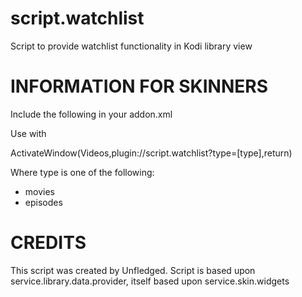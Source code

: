 script.watchlist
================

Script to provide watchlist functionality in Kodi library view

INFORMATION FOR SKINNERS
========================

Include the following in your addon.xml

<import addon="script.watchlist" version="0.0.1"/>

Use with

<onclick>ActivateWindow(Videos,plugin://script.watchlist?type=[type],return)</onclick>

Where type is one of the following:
-   movies
-   episodes


CREDITS
=======
This script was created by Unfledged. Script is based upon service.library.data.provider, itself based upon service.skin.widgets

